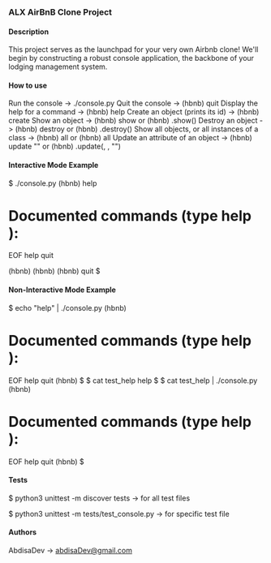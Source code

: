 ### ALX AirBnB Clone Project

#### Description

This project serves as the launchpad for your very own Airbnb clone! We'll begin by constructing a robust console application, the backbone of your lodging management system.

#### How to use

Run the console -> ./console.py
Quit the console -> (hbnb) quit
Display the help for a command -> (hbnb) help <command>
Create an object (prints its id) -> (hbnb) create <class>
Show an object -> (hbnb) show <class> <id> or (hbnb) <class>.show(<id>)
Destroy an object -> (hbnb) destroy <class> <id> or (hbnb) <class>.destroy(<id>)
Show all objects, or all instances of a class -> (hbnb) all or (hbnb) all <class>
Update an attribute of an object -> (hbnb) update <class> <id> <attribute name> "<attribute value>" or (hbnb) <class>.update(<id>, <attribute name>, "<attribute value>")

#### Interactive Mode Example

$ ./console.py
(hbnb) help

# Documented commands (type help <topic>):

EOF help quit

(hbnb)
(hbnb)
(hbnb) quit
$

#### Non-Interactive Mode Example

$ echo "help" | ./console.py
(hbnb)

# Documented commands (type help <topic>):

EOF help quit
(hbnb)
$
$ cat test_help
help
$
$ cat test_help | ./console.py
(hbnb)

# Documented commands (type help <topic>):

EOF help quit
(hbnb)
$

#### Tests

$ python3 unittest -m discover tests -> for all test files

$ python3 unittest -m tests/test_console.py -> for specific test file

#### Authors

AbdisaDev -> <abdisaDev@gmail.com>
